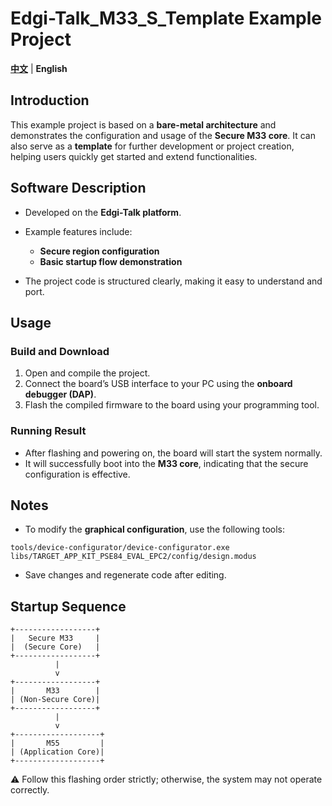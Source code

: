 # Edgi-Talk_M33_S_Template Example Project

[**中文**](./README_zh.md) | **English**

## Introduction

This example project is based on a **bare-metal architecture** and demonstrates the configuration and usage of the **Secure M33 core**.
It can also serve as a **template** for further development or project creation, helping users quickly get started and extend functionalities.

## Software Description

* Developed on the **Edgi-Talk platform**.

* Example features include:

  * **Secure region configuration**
  * **Basic startup flow demonstration**

* The project code is structured clearly, making it easy to understand and port.

## Usage

### Build and Download

1. Open and compile the project.
2. Connect the board’s USB interface to your PC using the **onboard debugger (DAP)**.
3. Flash the compiled firmware to the board using your programming tool.

### Running Result

* After flashing and powering on, the board will start the system normally.
* It will successfully boot into the **M33 core**, indicating that the secure configuration is effective.

## Notes

* To modify the **graphical configuration**, use the following tools:

```text
tools/device-configurator/device-configurator.exe
libs/TARGET_APP_KIT_PSE84_EVAL_EPC2/config/design.modus
```

* Save changes and regenerate code after editing.

## Startup Sequence

```
+------------------+
|   Secure M33     |
|  (Secure Core)   |
+------------------+
          |
          v
+------------------+
|       M33        |
| (Non-Secure Core)|
+------------------+
          |
          v
+-------------------+
|       M55         |
| (Application Core)|
+-------------------+
```

⚠️ Follow this flashing order strictly; otherwise, the system may not operate correctly.

